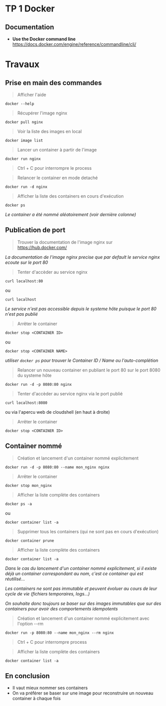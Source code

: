 # TP 1 Docker

## Documentation 

- **Use the Docker command line** https://docs.docker.com/engine/reference/commandline/cli/


# Travaux

## Prise en main des commandes
> Afficher l'aide
```
docker --help
```

> Récupérer l'image nginx
```
docker pull nginx
```

> Voir la liste des images en local
```
docker image list
```

> Lancer un container à partir de l'image
```
docker run nginx
```

> Ctrl + C pour interrompre le process

> Relancer le container en mode detaché
```
docker run -d nginx
```

> Afficher la liste des containers en cours d'exécution
```
docker ps
```

*Le container a été nommé aléatoirement (voir dernière colonne)*

## Publication de port
> Trouver la documentation de l'image nginx sur https://hub.docker.com/

*La documentation de l'image nginx precise que par default le service nginx ecoute sur le port 80*

> Tenter d'accèder au service nginx
```
curl localhost:80
```
ou
```
curl localhost
```

*Le service n'est pas accessible depuis le systeme hôte puisque le port 80 n'est pas publié*

> Arrêter le container
```
docker stop <CONTAINER ID>
```
ou 
```
docker stop <CONTAINER NAME>
```
*utiliser `docker ps` pour trouver le Container ID / Name ou l'auto-complétion*

> Relancer un nouveau container en publiant le port 80 sur le port 8080 du systeme hôte
```
docker run -d -p 8080:80 nginx
```

> Tenter d'accèder au service nginx via le port publié
```
curl localhost:8080
```
ou via l'apercu web de cloudshell (en haut à droite)

> Arrêter le container
```
docker stop <CONTAINER ID>
```

## Container nommé
> Création et lancement d'un container nommé explicitement
```
docker run -d -p 8080:80 --name mon_nginx nginx
```

> Arrêter le container
```
docker stop mon_nginx
```

> Afficher la liste complète des containers
```
docker ps -a
```
ou
```
docker container list -a
```

> Supprimer tous les containers (qui ne sont pas en cours d'exécution)
```
docker container prune
```

> Afficher la liste complète des containers
```
docker container list -a
```

*Dans le cas du lancement d'un container nommé explicitement, si il existe déjà un container correspondant au nom, c'est ce container qui est réutilisé...*

*Les containers ne sont pas immutable et peuvent évoluer au cours de leur cycle de vie (fichiers temporaires, logs...)*

*On souhaite donc toujours se baser sur des images immutables que sur des containers pour avoir des comportements idempotents*

> Création et lancement d'un container nommé explicitement avec l'option --rm
```
docker run -p 8080:80 --name mon_nginx --rm nginx
```
> Ctrl + C pour interrompre process

> Afficher la liste complète des containers
```
docker container list -a
```

## En conclusion
* Il vaut mieux nommer ses containers
* On va préférer se baser sur une image pour reconstruire un nouveau container à chaque fois

